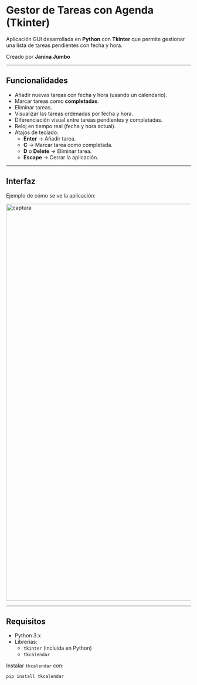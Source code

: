 # Gestor de Tareas con Agenda (Tkinter)

Aplicación GUI desarrollada en **Python** con **Tkinter** que permite gestionar una lista de tareas pendientes con fecha y hora.  

Creado por **Janina Jumbo** 

---

##  Funcionalidades

- Añadir nuevas tareas con fecha y hora (usando un calendario).
- Marcar tareas como **completadas**.
- Eliminar tareas.
- Visualizar las tareas ordenadas por fecha y hora.
- Diferenciación visual entre tareas pendientes y completadas.
- Reloj en tiempo real (fecha y hora actual).
- Atajos de teclado:
  - **Enter** → Añadir tarea.  
  - **C** → Marcar tarea como completada.  
  - **D** o **Delete** → Eliminar tarea.  
  - **Escape** → Cerrar la aplicación.  

---

##  Interfaz

Ejemplo de cómo se ve la aplicación:  

 <img width="1920" height="1080" alt="captura" src="https://github.com/user-attachments/assets/7a32693e-ab51-4772-a5f5-dd67b2cba809" />

 

---

##  Requisitos

- Python 3.x
- Librerías:
  - `tkinter` (incluida en Python)
  - `tkcalendar`

Instalar `tkcalendar` con:

```bash
pip install tkcalendar
